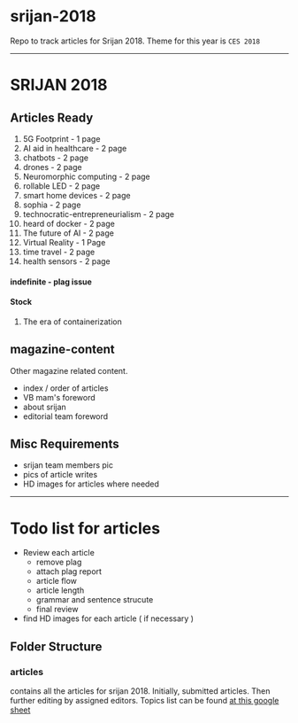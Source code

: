 # srijan-2018
Repo to track articles for Srijan 2018. 
Theme for this year is `CES 2018`

-----
# SRIJAN 2018

## Articles Ready

1. 5G Footprint - 1 page
2. AI aid in healthcare - 2 page
3. chatbots - 2 page
4. drones - 2 page
5. Neuromorphic computing - 2 page
6. rollable LED - 2 page
7. smart home devices - 2 page
8. sophia - 2 page
9. technocratic-entrepreneurialism  - 2 page
10. heard of docker - 2 page
11. The future of AI - 2 page
12. Virtual Reality - 1 Page
13. time travel - 2 page
14. health sensors - 2 page

#### indefinite - plag issue

#### Stock

1. The era of containerization

## magazine-content

Other magazine related content.
 
- index / order of articles
- VB mam's foreword
- about srijan
- editorial team foreword

## Misc Requirements

- srijan team members pic
- pics of article writes
- HD images for articles where needed

------

# Todo list for articles

- Review each article
    + remove plag
    + attach plag report
    + article flow
    + article length
    + grammar and sentence strucute
    + final review
- find HD images for each article ( if necessary ) 

## Folder Structure

### articles
contains all the articles for srijan 2018. Initially, submitted articles.
Then further editing by assigned editors.
Topics list can be found [at this google sheet](https://docs.google.com/spreadsheets/d/1JUpIZ1Z0gUs8wwGHGXY0H6YHpObDigwJHxFby4myIqo/edit#gid=0)
